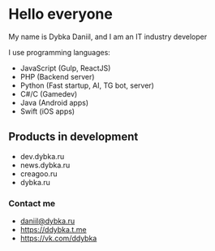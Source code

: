 # Hello everyone

My name is Dybka Daniil, and I am an IT industry developer

I use programming languages:

- JavaScript (Gulp, ReactJS)
- PHP (Backend server)
- Python (Fast startup, AI, TG bot, server)
- C#/C (Gamedev)
- Java (Android apps)
- Swift (iOS apps)

## Products in development

- dev.dybka.ru
- news.dybka.ru
- creagoo.ru
- dybka.ru

### Contact me

- daniil@dybka.ru
- https://ddybka.t.me
- https://vk.com/ddybka
